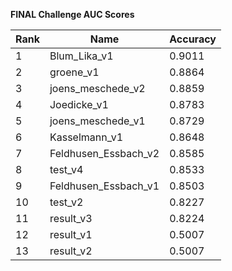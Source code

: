 **FINAL Challenge AUC Scores**


|Rank|Name|Accuracy|
|----|-----|---|
|1|Blum_Lika_v1|0.9011| 
|2|groene_v1|0.8864| 
|3|joens_meschede_v2|0.8859| 
|4|Joedicke_v1|0.8783| 
|5|joens_meschede_v1|0.8729| 
|6|Kasselmann_v1|0.8648| 
|7|Feldhusen_Essbach_v2|0.8585| 
|8|test_v4|0.8533| 
|9|Feldhusen_Essbach_v1|0.8503| 
|10|test_v2|0.8227| 
|11|result_v3|0.8224| 
|12|result_v1|0.5007| 
|13|result_v2|0.5007| 
